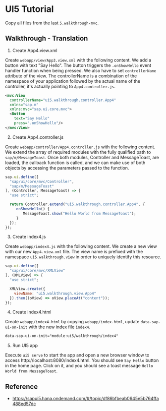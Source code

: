 # UI5 Tutorial

Copy all files from the last `5.walkthrough-mvc`.

## Walkthrough - Translation

1. Create App4.view.xml

Create `webapp/view/App3.view.xml` with the following content. We add a button with text "Say Hello". The button triggers the `.onShowHello` event handler function when being pressed. We also have to set `controllerName` attribute of the view. The controllerName is a combination of the namespace of your application followed by the actual name of the controller, it's actually pointing to `App4.controller.js`.

```xml
<mvc:View
  controllerName="ui5.walkthrough.controller.App4"
  xmlns="sap.m"
  xmlns:mvc="sap.ui.core.mvc">
  <Button
    text="Say Hello"
    press=".onShowHello"/>
</mvc:View>
```

2. Create App4.controller.js

Create `webapp/controller/App4.controller.js` with the following content. We extend the array of required modules with the fully qualified path to `sap/m/MessageToast`. Once both modules, Controller and MessageToast, are loaded, the callback function is called, and we can make use of both objects by accessing the parameters passed to the function.

```js
sap.ui.define([
  "sap/ui/core/mvc/Controller",
  "sap/m/MessageToast"
], (Controller, MessageToast) => {
  "use strict";

  return Controller.extend("ui5.walkthrough.controller.App4", {
     onShowHello() {
        MessageToast.show("Hello World from MessageToast");
     }
  });
});
```

3. Create index4.js

Create `webapp/index4.js` with the following content. We create a new view with our new `App4.view.xml` file. The view name is prefixed with the namespace `ui5.walkthrough.view` in order to uniquely identify this resource.

```js
sap.ui.define([
  "sap/ui/core/mvc/XMLView"
], (XMLView) => {
  "use strict";

  XMLView.create({
    viewName: "ui5.walkthrough.view.App4"
  }).then((oView) => oView.placeAt("content"));
});
```

4. Create index4.html

Create `webapp/index4.html` by copying `webapp/index.html`, update `data-sap-ui-on-init` with the new index file `index4`.

```html
data-sap-ui-on-init="module:ui5/walkthrough/index4"
```

5. Run UI5 app

Execute `ui5 serve` to start the app and open a new browser window to access http://localhost:8080/index4.html. You should see `Say Hello` button in the home page. Click on it, and you should see a toast message `Hello World from MessageToast`.

## Reference

- https://sapui5.hana.ondemand.com/#/topic/df86bfbeab0645e5b764ffa488ed57dc
